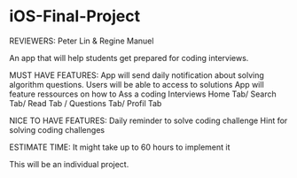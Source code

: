 # iOS-Final-Project

REVIEWERS: Peter Lin & Regine Manuel

An app that will help students get prepared for coding interviews. 

MUST HAVE FEATURES: App will send daily notification about solving algorithm questions.
          Users will be able to access to solutions
          App will feature ressources on how to Ass a coding Interviews
         Home Tab/ Search Tab/ Read Tab / Questions Tab/ Profil Tab
         
NICE TO HAVE FEATURES: Daily reminder to solve coding challenge
                       Hint for solving coding challenges

ESTIMATE TIME: It might take up to 60 hours to implement it

This will be an individual project.
